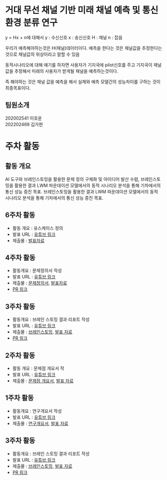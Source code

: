 # 거대 무선 채널 기반 미래 채널 예측 및 통신 환경 분류 연구
y = Hx + n에 대해서
y : 수신신호
x : 송신신호
H : 채널
n : 잡음

우리가 예측해야하는것은 H(채널)데이터이다.
예측을 한다는 것은 채널값을 추정한다는 것으로 채널값의 위상이라고 말할 수 있음

동적시나리오에 대해 얘기를 하자면
사용자가 기지국에 pilot신호를 주고 기지국이 채널값을 추정해서 미래의 사용자가 받게될 채널을 예측하는것이다.

즉 해야하는 것은 채널 값을 예측을 해서 실제와 예측 모델간의 성능차이를 구하는 것이 최종목표이다.

## 팀원소개
202002541 이호윤<br>
202202469 김가현


# 주차 활동
## 활동 개요
AI 도구와 브레인스토밍을 활용한 문제 정의 구체화 및 아이디어 발산 수렴,
브레인스토밍을 활용한 결과 LWM 파운데이션 모델에서의 동적 시나리오 분석을 통해 기차에서의 통신 성능 증진 목표.
브레인스토밍을 활용한 결과 LWM 파운데이션 모델에서의 동적 시나리오 분석을 통해 기차에서의 통신 성능 증진 목표.

## 6주차 활동
- 활동 개요 : 유스케이스 정의
- 발표 URL : [유튜브 링크](https://www.youtube.com/watch?v=LlizDiH2w0c)
- 제출물 : [발표자료](https://github.com/CNU-CD-01/LWM/blob/week7/docs/6%EC%A3%BC%EC%B0%A8/LWM%206%EC%A3%BC%EC%B0%A8%20%EB%B0%9C%ED%91%9C%EC%9E%90%EB%A3%8C.pdf)


## 4주차 활동
- 활동개요 : 문제정의서 작성
- 발표 URL : [유튜브 링크](https://youtu.be/tsbrW3tkgmY)
- 제출물 : [문제정의서](https://github.com/CNU-CD-01/LWM/blob/main/docs/4%EC%A3%BC%EC%B0%A8/3%EC%A1%B0-4%EC%A3%BC%EC%B0%A8-LWM-%EB%AC%B8%EC%A0%9C%EC%A0%95%EC%9D%98%EC%84%9C.pdf), [발표자료](https://github.com/CNU-CD-01/LWM/blob/main/docs/4%EC%A3%BC%EC%B0%A8/3%EC%A1%B0-4%EC%A3%BC%EC%B0%A8-LWM-%EB%B0%9C%ED%91%9C%EC%9E%90%EB%A3%8C.pdf)
- [PR 링크](https://github.com/CNU-CD-01/LWM/pull/15)

## 3주차 활동
- 활동개요 : 브레인 스토밍 결과 리포트 작성
- 발표 URL : [유튜브 링크](https://www.youtube.com/watch?v=o42u4MGgM0M)
- 제출물 : [브레인스토밍](https://github.com/CNU-CD-01/LWM/blob/main/docs/3%EC%A3%BC%EC%B0%A8/3%EC%A1%B0-3%EC%A3%BC%EC%B0%A8-LWM-%EB%B8%8C%EB%A0%88%EC%9D%B8%EC%8A%A4%ED%86%A0%EB%B0%8D.docx), [발표 자료](https://github.com/CNU-CD-01/LWM/blob/main/docs/3%EC%A3%BC%EC%B0%A8/3%EC%A1%B0_3%EC%A3%BC%EC%B0%A8_LWM_%EB%B0%9C%ED%91%9C%EC%9E%90%EB%A3%8C.pdf)
- [PR 링크](https://github.com/CNU-CD-01/LWM/pull/9)


## 2주차 활동
- 활동 개요 : 문제점 개요서 작
- 발표 URL : [유튜브 링크](https://youtu.be/wm4lzGX_iFI)
- 제출물 : [문제점 개요서](https://github.com/CNU-CD-01/LWM/blob/main/docs/2%EC%A3%BC%EC%B0%A8/3%EC%A1%B0-2%EC%A3%BC%EC%B0%A8-LWM%EA%B8%B0%EB%B0%98%EB%AF%B8%EB%9E%98%EC%B1%84%EB%84%90%EC%98%88%EC%B8%A1%EB%B0%8F%ED%86%B5%EC%8B%A0%ED%99%98%EA%B2%BD%EB%B6%84%EB%A5%98%EC%97%B0%EA%B5%AC-%EB%AC%B8%EC%A0%9C%EC%A0%90%20%EA%B0%9C%EC%9A%94%EC%84%9C.pdf), [발표 자료](https://github.com/CNU-CD-01/LWM/blob/main/docs/2%EC%A3%BC%EC%B0%A8/3%EC%A1%B0-2%EC%A3%BC%EC%B0%A8-LWM%EA%B8%B0%EB%B0%98%EB%AF%B8%EB%9E%98%EC%B1%84%EB%84%90%EC%98%88%EC%B8%A1%EB%B0%8F%ED%86%B5%EC%8B%A0%ED%99%98%EA%B2%BD%EB%B6%84%EB%A5%98%EC%97%B0%EA%B5%AC-%EB%B0%9C%ED%91%9C%EC%9E%90%EB%A3%8C.pdf)


## 1주차 활동
- 활동개요 : 연구개요서 작성
- 발표 URL : [유튜브 링크](https://youtu.be/w_iCmSY5aAo)
- 제출물 : [연구개요서](https://github.com/CNU-CD-01/LWM/blob/main/docs/1%EC%A3%BC%EC%B0%A8/%EC%97%B0%EA%B5%AC%EA%B0%9C%EC%9A%94%EC%84%9C_%EC%A2%85%ED%95%A9%EC%84%A4%EA%B3%84_3%EC%A1%B0.docx), [발표 자료](https://github.com/CNU-CD-01/LWM/blob/main/docs/1%EC%A3%BC%EC%B0%A8/%EC%A2%85%ED%95%A9%EC%84%A4%EA%B3%84_1w.pdf)


## 3주차 활동
- 활동개요 : 브레인 스토밍 결과 리포트 작성
- 발표 URL : [유튜브 링크](https://www.youtube.com/watch?v=o42u4MGgM0M)
- 제출물 : [브레인스토밍](https://github.com/CNU-CD-01/LWM/blob/main/docs/3%EC%A3%BC%EC%B0%A8/3%EC%A1%B0-3%EC%A3%BC%EC%B0%A8-LWM-%EB%B8%8C%EB%A0%88%EC%9D%B8%EC%8A%A4%ED%86%A0%EB%B0%8D.docx), [발표 자료](https://github.com/CNU-CD-01/LWM/blob/main/docs/3%EC%A3%BC%EC%B0%A8/3%EC%A1%B0_3%EC%A3%BC%EC%B0%A8_LWM_%EB%B0%9C%ED%91%9C%EC%9E%90%EB%A3%8C.pdf)
- [PR 링크](https://github.com/CNU-CD-01/LWM/pull/9)


